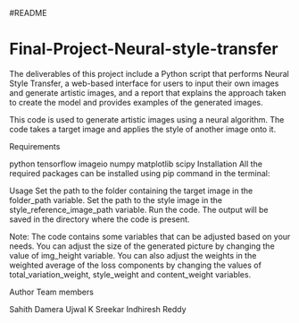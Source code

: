#README

# Final-Project-Neural-style-transfer
The deliverables of this project  include a Python script that  performs Neural Style Transfer,  a web-based interface for users  to input their own images and  generate artistic images, and a  report that explains the  approach taken to create the  model and provides examples  of the generated images.

This code is used to generate artistic images using a neural algorithm. The code takes a target image and applies the style of another image onto it.

Requirements

python
tensorflow
imageio
numpy
matplotlib
scipy
Installation
All the required packages can be installed using pip command in the terminal:

Usage
Set the path to the folder containing the target image in the folder_path variable.
Set the path to the style image in the style_reference_image_path variable.
Run the code.
The output will be saved in the directory where the code is present.

Note: The code contains some variables that can be adjusted based on your needs. You can adjust the size of the generated picture by changing the value of img_height variable. You can also adjust the weights in the weighted average of the loss components by changing the values of total_variation_weight, style_weight and content_weight variables.

Author
Team members

Sahith Damera
Ujwal K
Sreekar
Indhiresh Reddy
